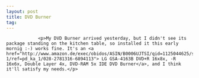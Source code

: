 ```yaml
---
layout: post
title: DVD Burner
tag: 
---
```



                <p>My DVD Burner arrived yesterday, but I didn't see its package standing on the kitchen table, so installed it this early mornig :-) works fine. It's an <a href="http://www.amazon.de/exec/obidos/ASIN/B0006UJTSI/qid=1125044625/sr=8-1/ref=pd_ka_1/028-2781316-6894113"> LG GSA-4163B DVD+R 16x8x, -R 16x6x, Double Layer 4x, DVD-RAM 5x IDE DVD Burner</a>, and I think it'll satisfy my needs.</p>
            
